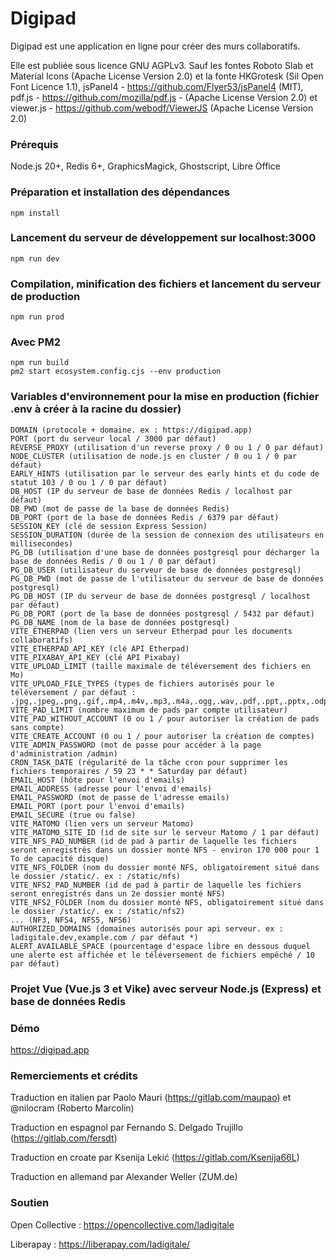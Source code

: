 # Digipad

Digipad est une application en ligne pour créer des murs collaboratifs. 

Elle est publiée sous licence GNU AGPLv3.
Sauf les fontes Roboto Slab et Material Icons (Apache License Version 2.0) et la fonte HKGrotesk (Sil Open Font Licence 1.1), jsPanel4 - https://github.com/Flyer53/jsPanel4 (MIT), pdf.js - https://github.com/mozilla/pdf.js - (Apache License Version 2.0) et viewer.js - https://github.com/webodf/ViewerJS (Apache License Version 2.0)

### Prérequis
Node.js 20+, Redis 6+, GraphicsMagick, Ghostscript, Libre Office

### Préparation et installation des dépendances
```
npm install
```

### Lancement du serveur de développement sur localhost:3000
```
npm run dev
```

### Compilation, minification des fichiers et lancement du serveur de production
```
npm run prod
```

### Avec PM2
```
npm run build
pm2 start ecosystem.config.cjs --env production
```

### Variables d'environnement pour la mise en production (fichier .env à créer à la racine du dossier)
```
DOMAIN (protocole + domaine. ex : https://digipad.app)
PORT (port du serveur local / 3000 par défaut)
REVERSE_PROXY (utilisation d'un reverse proxy / 0 ou 1 / 0 par défaut)
NODE_CLUSTER (utilisation de node.js en cluster / 0 ou 1 / 0 par défaut)
EARLY_HINTS (utilisation par le serveur des early hints et du code de statut 103 / 0 ou 1 / 0 par défaut)
DB_HOST (IP du serveur de base de données Redis / localhost par défaut)
DB_PWD (mot de passe de la base de données Redis)
DB_PORT (port de la base de données Redis / 6379 par défaut)
SESSION_KEY (clé de session Express Session)
SESSION_DURATION (durée de la session de connexion des utilisateurs en millisecondes)
PG_DB (utilisation d'une base de données postgresql pour décharger la base de données Redis / 0 ou 1 / 0 par défaut)
PG_DB_USER (utilisateur du serveur de base de données postgresql)
PG_DB_PWD (mot de passe de l'utilisateur du serveur de base de données postgresql)
PG_DB_HOST (IP du serveur de base de données postgresql / localhost par défaut)
PG_DB_PORT (port de la base de données postgresql / 5432 par défaut)
PG_DB_NAME (nom de la base de données postgresql)
VITE_ETHERPAD (lien vers un serveur Etherpad pour les documents collaboratifs)
VITE_ETHERPAD_API_KEY (clé API Etherpad)
VITE_PIXABAY_API_KEY (clé API Pixabay)
VITE_UPLOAD_LIMIT (taille maximale de téléversement des fichiers en Mo)
VITE_UPLOAD_FILE_TYPES (types de fichiers autorisés pour le téléversement / par défaut : .jpg,.jpeg,.png,.gif,.mp4,.m4v,.mp3,.m4a,.ogg,.wav,.pdf,.ppt,.pptx,.odp,.doc,.docx,.odt,.ods,.odg,.xls,.xlsx)
VITE_PAD_LIMIT (nombre maximum de pads par compte utilisateur)
VITE_PAD_WITHOUT_ACCOUNT (0 ou 1 / pour autoriser la création de pads sans compte)
VITE_CREATE_ACCOUNT (0 ou 1 / pour autoriser la création de comptes)
VITE_ADMIN_PASSWORD (mot de passe pour accéder à la page d'administration /admin)
CRON_TASK_DATE (régularité de la tâche cron pour supprimer les fichiers temporaires / 59 23 * * Saturday par défaut)
EMAIL_HOST (hôte pour l'envoi d'emails)
EMAIL_ADDRESS (adresse pour l'envoi d'emails)
EMAIL_PASSWORD (mot de passe de l'adresse emails)
EMAIL_PORT (port pour l'envoi d'emails)
EMAIL_SECURE (true ou false)
VITE_MATOMO (lien vers un serveur Matomo)
VITE_MATOMO_SITE_ID (id de site sur le serveur Matomo / 1 par défaut)
VITE_NFS_PAD_NUMBER (id de pad à partir de laquelle les fichiers seront enregistrés dans un dossier monté NFS - environ 170 000 pour 1 To de capacité disque)
VITE_NFS_FOLDER (nom du dossier monté NFS, obligatoirement situé dans le dossier /static/. ex : /static/nfs)
VITE_NFS2_PAD_NUMBER (id de pad à partir de laquelle les fichiers seront enregistrés dans un 2e dossier monté NFS)
VITE_NFS2_FOLDER (nom du dossier monté NFS, obligatoirement situé dans le dossier /static/. ex : /static/nfs2)
... (NF3, NFS4, NFS5, NFS6)
AUTHORIZED_DOMAINS (domaines autorisés pour api serveur. ex : ladigitale.dev,example.com / par défaut *)
ALERT_AVAILABLE_SPACE (pourcentage d'espace libre en dessous duquel une alerte est affichée et le téléversement de fichiers empêché / 10 par défaut)
```

### Projet Vue (Vue.js 3 et Vike) avec serveur Node.js (Express) et base de données Redis

### Démo
https://digipad.app

### Remerciements et crédits
Traduction en italien par Paolo Mauri (https://gitlab.com/maupao) et @nilocram (Roberto Marcolin)

Traduction en espagnol par Fernando S. Delgado Trujillo (https://gitlab.com/fersdt)

Traduction en croate par Ksenija Lekić (https://gitlab.com/Ksenija66L)

Traduction en allemand par Alexander Weller (ZUM.de)

### Soutien
Open Collective : https://opencollective.com/ladigitale

Liberapay : https://liberapay.com/ladigitale/
